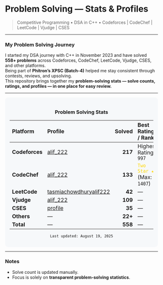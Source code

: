 # Problem Solving — Stats & Profiles

> Competitive Programming • DSA in C++ • Codeforces | CodeChef | LeetCode | Vjudge | CSES

---

### My Problem Solving Journey

I started my DSA journey with C++ in November 2023 and have solved **558+ problems** across Codeforces, CodeChef, LeetCode, Vjudge, CSES, and other platforms.  
Being part of **Phitron’s XPSC (Batch-4)** helped me stay consistent through contests, reviews, and upsolving.  
This repository brings together my **problem-solving stats — solve counts, ratings, and profiles — in one place for easy review.**

---

<div align="center" style="background-color:#f6f8fa; padding: 15px; border-radius: 10px;">

### Problem Solving Stats

<table>
  <thead>
    <tr>
      <th align="left"><span style="font-size:110%">Platform</span></th>
      <th align="left"><span style="font-size:110%">Profile</span></th>
      <th align="right"><span style="font-size:110%">Solved</span></th>
      <th align="left"><span style="font-size:110%">Best Rating / Rank</span></th>
    </tr>
  </thead>
  <tbody>
    <tr>
      <td><span style="font-size:110%"><b>Codeforces</b></span></td>
      <td><span style="font-size:110%"><a href="https://codeforces.com/profile/alif_222">alif_222</a></span></td>
      <td align="right"><span style="font-size:110%"><b>217</b></span></td>
      <td><span style="font-size:110%">Highest Rating: <code>997</code></span></td>
    </tr>
    <tr>
      <td><span style="font-size:110%"><b>CodeChef</b></span></td>
      <td><span style="font-size:110%"><a href="https://www.codechef.com/users/alif_222">alif_222</a></span></td>
      <td align="right"><span style="font-size:110%"><b>133</b></span></td>
      <td><span style="font-size:110%"><code><span style="color:#FFD700">Two Star ★★</span></code> (Max: <code>1407</code>)</span></td>
    </tr>
    <tr>
      <td><span style="font-size:110%"><b>LeetCode</b></span></td>
      <td><span style="font-size:110%"><a href="https://leetcode.com/u/tasmiachowdhuryalif222/">tasmiachowdhuryalif222</a></span></td>
      <td align="right"><span style="font-size:110%"><b>42</b></span></td>
      <td><span style="font-size:110%">—</span></td>
    </tr>
    <tr>
      <td><span style="font-size:110%"><b>Vjudge</b></span></td>
      <td><span style="font-size:110%"><a href="https://vjudge.net/user/alif_222">alif_222</a></span></td>
      <td align="right"><span style="font-size:110%"><b>109</b></span></td>
      <td><span style="font-size:110%">—</span></td>
    </tr>
    <tr>
      <td><span style="font-size:110%"><b>CSES</b></span></td>
      <td><span style="font-size:110%"><a href="https://cses.fi/user/245402">profile</a></span></td>
      <td align="right"><span style="font-size:110%"><b>35</b></span></td>
      <td><span style="font-size:110%">—</span></td>
    </tr>
    <tr>
      <td><span style="font-size:110%"><b>Others</b></span></td>
      <td><span style="font-size:110%">—</span></td>
      <td align="right"><span style="font-size:110%"><b>22+</b></span></td>
      <td><span style="font-size:110%">—</span></td>
    </tr>
    <tr>
      <td><span style="font-size:110%"><b>Total</b></span></td>
      <td><span style="font-size:110%">—</span></td>
      <td align="right"><span style="font-size:110%"><b>558</b></span></td>
      <td><span style="font-size:110%">—</span></td>
    </tr>
  </tbody>
</table>

`Last updated: August 19, 2025`

</div>

---

### Notes
- Solve count is updated manually.  
- Focus is solely on **transparent problem-solving statistics**.
